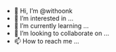 - 👋 Hi, I’m @withoonk
- 👀 I’m interested in ...
- 🌱 I’m currently learning ...
- 💞️ I’m looking to collaborate on ...
- 📫 How to reach me ...

<!---
withoonk/withoonk is a ✨ special ✨ repository because its `README.md` (this file) appears on your GitHub profile.
You can click the Preview link to take a look at your changes.
--->
